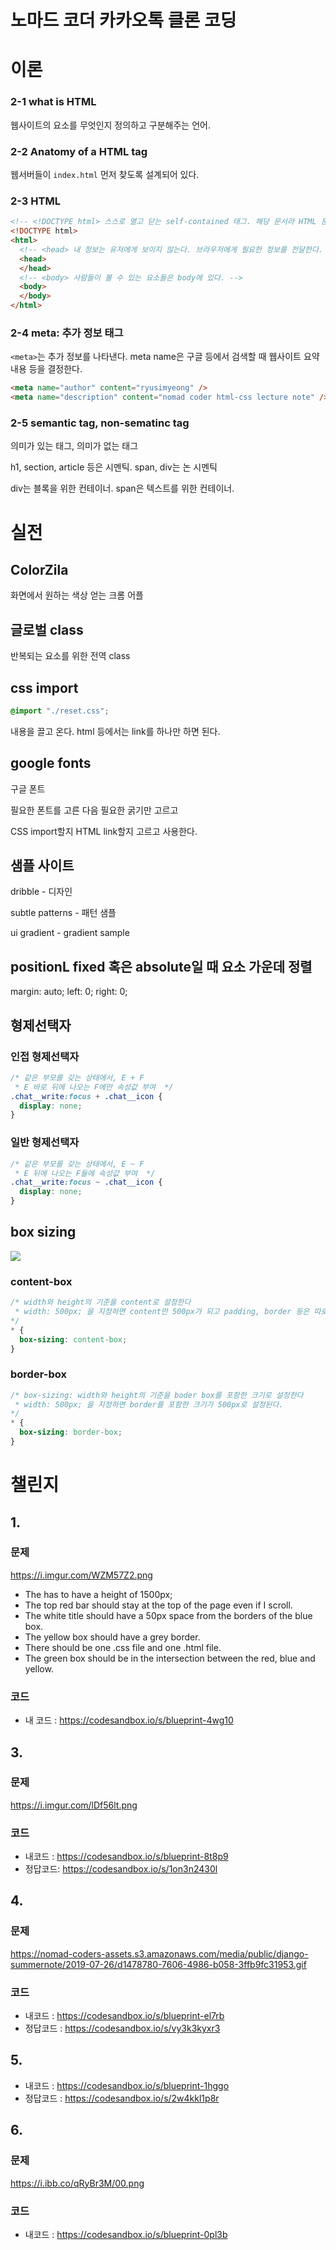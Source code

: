 # 노마드 코더 카카오톡 클론 코딩

# 이론

### 2-1 what is HTML

웹사이트의 요소를 무엇인지 정의하고 구분해주는 언어.

### 2-2 Anatomy of a HTML tag

웹서버들이 `index.html` 먼저 찾도록 설계되어 있다.

### 2-3 HTML

```html
<!-- <!DOCTYPE html> 스스로 열고 닫는 self-contained 태그. 해당 문서라 HTML 문서라는 걸 브라우저에 알려준다. -->
<!DOCTYPE html>
<html>
  <!-- <head> 내 정보는 유저에게 보이지 않는다. 브라우저에게 필요한 정보를 전달한다. -->
  <head>
  </head>
  <!-- <body> 사람들이 볼 수 있는 요소들은 body에 있다. -->
  <body>
  </body>
</html>
```

### 2-4 meta: 추가 정보 태그

`<meta>`는 추가 정보를 나타낸다. meta name은 구글 등에서 검색할 때 웹사이트 요약 내용 등을 결정한다.

```html
<meta name="author" content="ryusimyeong" />
<meta name="description" content="nomad coder html-css lecture note" />
```

### 2-5 semantic tag, non-sematinc tag

의미가 있는 태그, 의미가 없는 태그

h1, section, article 등은 시멘틱. span, div는 논 시멘틱

div는 블록을 위한 컨테이너. span은 텍스트를 위한 컨테이너.

# 실전

## ColorZila

화면에서 원하는 색상 얻는 크롬 어플

## 글로벌 class

반복되는 요소를 위한 전역 class

## css import 
```css
@import "./reset.css";
```

내용을 끌고 온다. html 등에서는 link를 하나만 하면 된다.

## google fonts

구글 폰트

필요한 폰트를 고른 다음 필요한 굵기만 고르고

CSS import할지 HTML link할지 고르고 사용한다.

## 샘플 사이트

dribble - 디자인

subtle patterns - 패턴 샘플

ui gradient - gradient sample

## positionL fixed 혹은 absolute일 때 요소 가운데 정렬 

margin: auto;
left: 0;
right: 0;

## 형제선택자 

### 인접 형제선택자 

```css
/* 같은 부모를 갖는 상태에서, E + F 
 * E 바로 뒤에 나오는 F에만 속성값 부여  */
.chat__write:focus + .chat__icon {
  display: none;
}
```

### 일반 형제선택자  

```css
/* 같은 부모를 갖는 상태에서, E ~ F
 * E 뒤에 나오는 F들에 속성값 부여  */
.chat__write:focus ~ .chat__icon {
  display: none;
}
```

## box sizing

<img src="https://t1.daumcdn.net/cfile/tistory/99D6524D5BB1675724" /> 

### content-box

```css
/* width와 height의 기준을 content로 설정한다 
 * width: 500px; 을 지정하면 content만 500px가 되고 padding, border 등은 따로 계산해야 한다.
*/
* {
  box-sizing: content-box;
}
```

### border-box
```css
/* box-sizing: width와 height의 기준을 boder box를 포함한 크기로 설정한다 
 * width: 500px; 을 지정하면 border를 포함한 크기가 500px로 설정된다.
*/
* {
  box-sizing: border-box;
}
```

# 챌린지

## 1. 

### 문제

https://i.imgur.com/WZM57Z2.png

- The has to have a height of 1500px;
- The top red bar should stay at the top of the page even if I scroll.
- The white title should have a 50px space from the borders of the blue box.
- The yellow box should have a grey border.
- There should be one .css file and one .html file.
- The green box should be in the intersection between the red, blue and yellow.

### 코드

- 내 코드 : https://codesandbox.io/s/blueprint-4wg10

## 3. 

### 문제

https://i.imgur.com/lDf56lt.png

### 코드

- 내코드 : https://codesandbox.io/s/blueprint-8t8p9
- 정답코드: https://codesandbox.io/s/1on3n2430l

## 4. 

### 문제

https://nomad-coders-assets.s3.amazonaws.com/media/public/django-summernote/2019-07-26/d1478780-7606-4986-b058-3ffb9fc31953.gif

### 코드

- 내코드 : https://codesandbox.io/s/blueprint-el7rb
- 정답코드 : https://codesandbox.io/s/vy3k3kyxr3

## 5.

- 내코드 : https://codesandbox.io/s/blueprint-1hggo
- 정답코드 : https://codesandbox.io/s/2w4kkl1p8r

## 6.

### 문제 

https://i.ibb.co/qRyBr3M/00.png

### 코드

- 내코드 : https://codesandbox.io/s/blueprint-0pl3b
